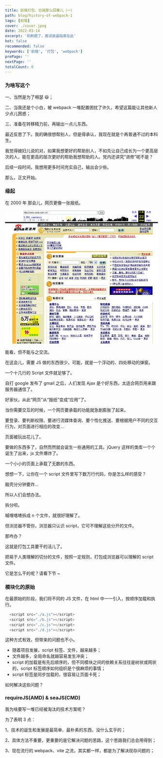 ```yaml
---
title: 前端打包，也就那么回事儿（一）
path: blog/history-of-webpack-1
tags: [前端]
cover: ./cover.jpeg
date: 2022-03-14
excerpt: '别刷题了，面试装逼指南在此'
hot: false
recommended: false
keywords: ['前端', '打包', 'webpack']
prePage: ''
nextPage: ''
totalCount: 0
---
```


### 为啥写这个

一、当然是为了嘚瑟 😆；

二、当我还是个小白，被 webpack 一堆配置困扰了许久，希望这篇能让其他新人少点儿困惑；

三、准备在转移精力前，再输出一点儿东西。

最近反思了下。我的确很想帮别人，但是得承认，我现在就是个再普通不过的本科生。

我觉得媳妇儿说的对，如果我想更好的帮助别人，不如先让自己成长为一个更高层次的人，能在更高的层次更好的帮助我想帮助的人。党内还讲究“进修”呢不是？

后续一段时间，我想用更多时间充实自己，输出会少些。

那么，正文开始。

### 缘起

在 2000 年 那会儿，网页更像一张报纸。

![新浪2000年6月的页面](./2000sina.jpeg)

能看，但不能与之交流。

在这会儿，需要 JS 做的东西很少。可能，就是一个浮动的、四处移动的弹窗。

一个十几行的 Script 文件就足够了。

自打 google 发布了 gmail 之后，人们发现 Ajax 是个好东西，太适合网页用来跟服务器通信了。

好家伙，从此“网页”从“报纸”变成“应用”了。

当你需要交互的时候，一个网页要承载的功能就急剧膨胀了起来。

要登录、要判断权限、要进行流媒体查询、要个性化推送、要根据用户不同的交互行为，对页面进行相应的改变...

页面被玩出花儿了。

要做的东西多了，自然而然就会诞生一些通用的工具。jQuery 这样的类库一个个诞生了出来，js 文件爆炸了。

一个小小的页面上承载了无数的东西。

想想一下，让你在一个 script 文件里写下数万行代码，你是怎么样的感受？

脑壳分分钟要炸...

所以人们会想办法。

拆分呗。

嘁哩喀喳拆成 n 个文件，就很好理解了。

但浏览器不管你，浏览器只认识 script，它可不理解这些分开的文件。

那咋办？

这就是打包工具要干的活儿了。

把易于人类理解的切分的文件，按照一定规则，打包成浏览器可以理解的 script 文件。

它是怎么干的呢？请看下节 ~

### 模块化的原始

在最原始的阶段，我们将不同的 JS 文件，在 html 中一一引入，按顺序加载和执行。

```javascript
  <script src="./a.js"></script> 　　
  <script src="./b.js"></script> 　　
  <script src="./c.js"></script> 　　
  <script src="./d.js"></script> 　
```

这种方式有效，但带来的问题也不小。

- 随着项目发展，script 标签、文件，越来越多；
- 文件越多，全局命名就越容易发生冲突；
- script 的加载是有先后顺序的，但不同模块之间的依赖关系往往是树状或网状的，script 标签顺序如何组织是个很麻烦的事情；
- script 标签是同步加载的，很容易让页面卡死；

如何解决这些问题？

### requireJS(AMD) & seaJS(CMD)

我为啥要写一堆已经被淘汰的技术方案呢？

为了表明 3 点：

1、技术的诞生和发展是最简单、最朴素的东西，没什么玄乎的；

2、具体方法不重要，更重要的是它解决问题的思路，这个思路我们总会用得到；

3、现在流行的 webpack、vite 之流，其实都一样，都是为了解决现存问题的；
